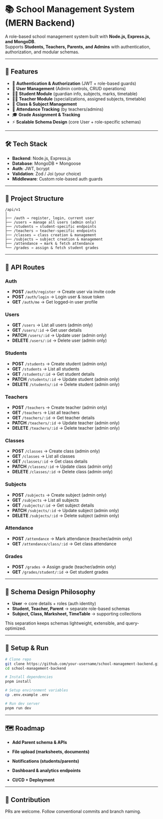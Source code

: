 # 📚 School Management System (MERN Backend)

A role-based school management system built with **Node.js, Express.js, and MongoDB**.  
Supports **Students, Teachers, Parents, and Admins** with authentication, authorization, and modular schemas.

---

## 🚀 Features
- 🔐 **Authentication & Authorization** (JWT + role-based guards)
- 👥 **User Management** (Admin controls, CRUD operations)
- 🧑‍🎓 **Student Module** (guardian info, subjects, marks, timetable)
- 👨‍🏫 **Teacher Module** (specializations, assigned subjects, timetable)
- 🏫 **Class & Subject Management**
- 📝 **Attendance Tracking** (by teachers/admins)
- 🎓 **Grade Assignment & Tracking**
- ⚡ **Scalable Schema Design** (core User + role-specific schemas)

---

## 🛠 Tech Stack
- **Backend**: Node.js, Express.js  
- **Database**: MongoDB + Mongoose  
- **Auth**: JWT, bcrypt  
- **Validation**: Zod / Joi (your choice)  
- **Middleware**: Custom role-based auth guards  

---

## 📂 Project Structure
```plaintext
/api/v1
│
├── /auth → register, login, current user
├── /users → manage all users (admin only)
├── /students → student-specific endpoints
├── /teachers → teacher-specific endpoints
├── /classes → class creation & management
├── /subjects → subject creation & management
├── /attendance → mark & fetch attendance
└── /grades → assign & fetch student grades
```

---

## 🔑 API Routes

### Auth
- **POST** `/auth/register` → Create user via invite code  
- **POST** `/auth/login` → Login user & issue token  
- **GET** `/auth/me` → Get logged-in user profile  

### Users
- **GET** `/users` → List all users (admin only)  
- **GET** `/users/:id` → Get user details  
- **PATCH** `/users/:id` → Update user (admin only)  
- **DELETE** `/users/:id` → Delete user (admin only)  

### Students
- **POST** `/students` → Create student (admin only)  
- **GET** `/students` → List all students  
- **GET** `/students/:id` → Get student details  
- **PATCH** `/students/:id` → Update student (admin only)  
- **DELETE** `/students/:id` → Delete student (admin only)  

### Teachers
- **POST** `/teachers` → Create teacher (admin only)  
- **GET** `/teachers` → List all teachers  
- **GET** `/teachers/:id` → Get teacher details  
- **PATCH** `/teachers/:id` → Update teacher (admin only)  
- **DELETE** `/teachers/:id` → Delete teacher (admin only)  

### Classes
- **POST** `/classes` → Create class (admin only)  
- **GET** `/classes` → List all classes  
- **GET** `/classes/:id` → Get class details  
- **PATCH** `/classes/:id` → Update class (admin only)  
- **DELETE** `/classes/:id` → Delete class (admin only)  

### Subjects
- **POST** `/subjects` → Create subject (admin only)  
- **GET** `/subjects` → List all subjects  
- **GET** `/subjects/:id` → Get subject details  
- **PATCH** `/subjects/:id` → Update subject (admin only)  
- **DELETE** `/subjects/:id` → Delete subject (admin only)  

### Attendance
- **POST** `/attendance` → Mark attendance (teacher/admin only)  
- **GET** `/attendance/class/:id` → Get class attendance  

### Grades
- **POST** `/grades` → Assign grade (teacher/admin only)  
- **GET** `/grades/student/:id` → Get student grades  

---

## 🧩 Schema Design Philosophy
- **User** → core details + roles (auth identity)  
- **Student, Teacher, Parent** → separate role-based schemas  
- **Subject, Class, Marksheet, TimeTable** → supporting collections  

This separation keeps schemas lightweight, extensible, and query-optimized.

---

## 🚦 Setup & Run
```bash
# Clone repo
git clone https://github.com/your-username/school-management-backend.git
cd school-management-backend

# Install dependencies
pnpm install

# Setup environment variables
cp .env.example .env

# Run dev server
pnpm run dev
```

---

## 🗺 Roadmap

- **Add Parent schema & APIs**

- **File upload (marksheets, documents)**

- **Notifications (students/parents)**

- **Dashboard & analytics endpoints**

- **CI/CD + Deployment**

---

## 🤝 Contribution

PRs are welcome. Follow conventional commits and branch naming.